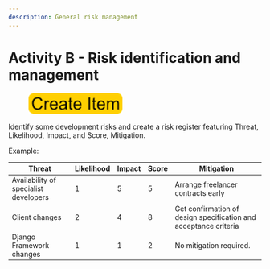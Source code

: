 ```yaml
---
description: General risk management
---
```


# Activity B - Risk identification and management

<div align="left">

<figure><img src=".gitbook/assets/image (100).png" alt=""><figcaption></figcaption></figure>

</div>

Identify some development risks and create a risk register featuring Threat, Likelihood, Impact, and Score, Mitigation.

Example:



| Threat                                | Likelihood | Impact | Score | Mitigation                                                       |
| ------------------------------------- | ---------- | ------ | ----- | ---------------------------------------------------------------- |
| Availability of specialist developers | 1          | 5      | 5     | Arrange freelancer contracts early                               |
| Client changes                        | 2          | 4      | 8     | Get confirmation of design specification and acceptance criteria |
| Django Framework changes              | 1          | 1      | 2     | No mitigation required.                                          |
